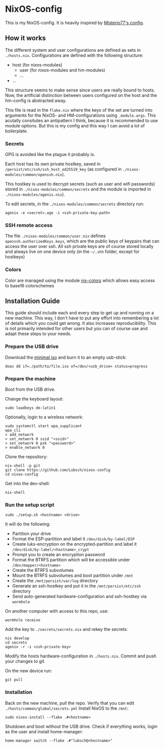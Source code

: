 # NixOS-config

This is my NixOS-config. It is heavily inspired by [Misterio77's config](https://git.sr.ht/~misterio/nix-config).

## How it works

The different system and user configurations are defined as sets in `./hosts.nix`. Configurations are defined with the following structure:

- host (for nixos-modules)
    - user (for nixos-modules and hm-modules)
    - ...
- ...

This structure seems to make sense since users are really bound to hosts. Now, the artificial distinction between users configured on the host and the hm-config is abstracted away.

This file is read in the `flake.nix` where the keys of the set are turned into arguments for the NixOS- and HM-configurations using `_module.args`. This acutally consitutes an antipattern I think, because it is recommended to use module options. But this is my config and this way I can avoid a lot of boilerplate.

### Secrets

GPG is avoided like the plague it probably is.

Each host has its own private hostkey, saved in `/persist/etc/ssh/ssh_host_ed25519_key` (as configured in `./nixos-modules/common/openssh.nix`).

This hostkey is used to decrypt secrets (such as user and wifi passwords) stored in `./nixos-modules/common/secrets` and the module is imported in `./nixos-modules/agenix.nix`).

To edit secrets, in the `./nixos-modules/common/secrets` directory run:
```
agenix -e <secret>.age -i <ssh-private-key-path>
```

### SSH remote access

The file `./nixos-modules/common/user.nix` defines `openssh.authorizedKeys.keys`, which are the public keys of keypairs that can access the user over ssh. All ssh private keys are of course stored locally and always live on one device only (in the `~/.shh` folder, except for hostkeys)

### Colors

Color are managed using the module [nix-colors](https://github.com/Misterio77/nix-color) which allows easy access to base16 colorschemes

## Installation Guide

This guide should include each and every step to get up and running on a new machine. This way, I don't have to put any effort into remembering a lot of details which you could get wrong. It also increases reproducibility. This is not primarily intended for other users but you can of course use and adapt these steps to your needs.

### Prepare the USB drive

Download the [minimal iso](https://nixos.org/download.html#nixos-iso) and burn it to an empty usb-stick:
```
doas dd if=./path/to/file.iso of=/dev/<usb_drive> status=progress
```

### Prepare the machine

Boot from the USB drive.

Change the keyboard layout:
```
sudo loadkeys de-latin1
```

Optionally, login to a wireless network:
```
sudo systemctl start wpa_supplicant
wpa_cli
> add_network
> set_network 0 ssid "<ssid>"
> set_network 0 psk "<password>"
> enable_network 0
```
Clone the repository:
```
nix-shell -p git
git clone https://github.com/Lubsch/nixos-config
cd nixos-config
```
Get into the dev-shell:
```
nix-shell
```

### Run the setup script
```
sudo ./setup.sh <hostname> <drive>
```
It will do the following:
- Partition your drive
- Format the ESP-partition and label it `/dev/disk/by-label/ESP`
- Create luks-encryption on the encrypted-partition and label it `/dev/disk/by-label/<hostname>_crypt`
- Prompt you to create an encryption password
- Format the BTRFS partition which will be accessible under `/dev/mapper/<hostname>`
- Create the BTRFS subvolumes
- Mount the BTRFS subvolumes and boot partition under `/mnt`
- Create the `/mnt/persist/var/log` directory
- Generate an ssh-hostkey and put it in the `/mnt/persist/etc/ssh` directory
- Send auto-generated hardware-configuration and ssh-hostkey via `wormhole`

On another computer with access to this repo, use:
```
wormhole receive
```
Add the key to `./secrets/secrets.nix` and rekey the secrets:
```
nix develop
cd secrets
agenix -r -i <ssh-private-key>
```
Modify the hosts hardware-configuration in `./hosts.nix`. Commit and push your changes to git.

On the new device run:
```
git pull
```

### Installation
Back on the new machine, pull the repo. Verify that you can edit `./hosts/common/global/secrets.yml`
Install NixOS to the `/mnt`:
```
sudo nixos-install --flake .#<hostname>
```
Shutdown and boot without the USB drive. Check if everything works, login as the user and install home-manager:
```
home-manager switch --flake .#"lubsch@<hostname>"
```
